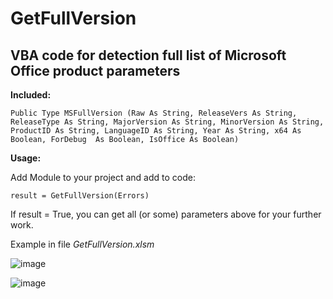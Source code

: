 # GetFullVersion
## VBA code for detection full list of Microsoft Office product parameters
 
**Included:**

```Public Type MSFullVersion (Raw As String, ReleaseVers As String, ReleaseType As String, MajorVersion As String, MinorVersion As String, ProductID As String, LanguageID As String, Year As String, x64 As Boolean, ForDebug  As Boolean, IsOffice As Boolean)```

**Usage:**

Add Module to your project and add  to code:

```result = GetFullVersion(Errors)```

If result = True, you can get all (or some) parameters above for your further work.

Example in file *GetFullVersion.xlsm*

![image](https://user-images.githubusercontent.com/12576352/145683235-79aeec09-2392-4578-b4f3-a42c175b4a91.png)

![image](https://user-images.githubusercontent.com/12576352/145683252-7ebe73be-cde7-49af-8dfe-7956ef574f6b.png)
